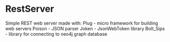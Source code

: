 # RestServer

Simple REST web server made with:
Plug - micro framework for building web servers
Poison - JSON parser
Joken - JsonWebToken library
Bolt_Sips - library for connecting to neo4j graph database
